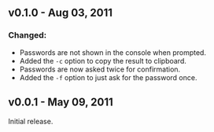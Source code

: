 v0.1.0 - Aug 03, 2011
---------------------

### Changed:
  * Passwords are not shown in the console when prompted.
  * Added the `-c` option to copy the result to clipboard.
  * Passwords are now asked twice for confirmation.
  * Added the `-f` option to just ask for the password once.

v0.0.1 - May 09, 2011
---------------------

Initial release.
